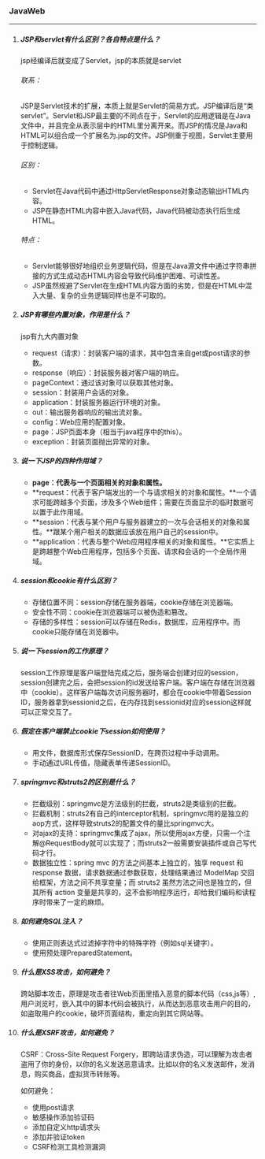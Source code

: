### JavaWeb

***

1. ##### JSP和servlet有什么区别？各自特点是什么？

   jsp经编译后就变成了Servlet，jsp的本质就是servlet

   ###### 联系：

   JSP是Servlet技术的扩展，本质上就是Servlet的简易方式。JSP编译后是“类servlet”。Servlet和JSP最主要的不同点在于，Servlet的应用逻辑是在Java文件中，并且完全从表示层中的HTML里分离开来。而JSP的情况是Java和HTML可以组合成一个扩展名为.jsp的文件。JSP侧重于视图，Servlet主要用于控制逻辑。

   ###### 区别：

   - Servlet在Java代码中通过HttpServletResponse对象动态输出HTML内容。
   - JSP在静态HTML内容中嵌入Java代码，Java代码被动态执行后生成HTML。

   ###### 特点：

   - Servlet能够很好地组织业务逻辑代码，但是在Java源文件中通过字符串拼接的方式生成动态HTML内容会导致代码维护困难、可读性差。
   - JSP虽然规避了Servlet在生成HTML内容方面的劣势，但是在HTML中混入大量、复杂的业务逻辑同样也是不可取的。

2. ##### JSP有哪些内置对象，作用是什么？

   jsp有九大内置对象

   - request（请求）：封装客户端的请求，其中包含来自get或post请求的参数。
   - response（响应）：封装服务器对客户端的响应。
   - pageContext：通过该对象可以获取其他对象。
   - session：封装用户会话的对象。
   - application：封装服务器运行环境的对象。
   - out：输出服务器响应的输出流对象。
   - config：Web应用的配置对象。
   - page：JSP页面本身（相当于java程序中的this）。
   - exception：封装页面抛出异常的对象。

3. ##### 说一下JSP的四种作用域？

   - **page：代表与一个页面相关的对象和属性。**
   - **request：代表于客户端发出的一个与请求相关的对象和属性。**一个请求可能跨越多个页面，涉及多个Web组件；需要在页面显示的临时数据可以置于此作用域。
   - **session：代表与某个用户与服务器建立的一次与会话相关的对象和属性。**跟某个用户相关的数据应该放在用户自己的session中。
   - **application：代表与整个Web应用程序相关的对象和属性。**它实质上是跨越整个Web应用程序，包括多个页面、请求和会话的一个全局作用域。

4. ##### session和cookie有什么区别？

   - 存储位置不同：session存储在服务器端，cookie存储在浏览器端。
   - 安全性不同：cookie在浏览器端可以被伪造和篡改。
   - 存储的多样性：session可以存储在Redis，数据库，应用程序中。而cookie只能存储在浏览器中。

5. ##### 说一下session的工作原理？

   session工作原理是客户端登陆完成之后，服务端会创建对应的session，session创建完之后，会把session的id发送给客户端。客户端在存储在浏览器中（cookie）。这样客户端每次访问服务器时，都会在cookie中带着Session ID，服务器拿到sessionid之后，在内存找到sessionid对应的session这样就可以正常交互了。

6. ##### 假定在客户端禁止cookie下session如何使用？

   - 用文件，数据库形式保存SessionID，在跨页过程中手动调用。
   - 手动通过URL传值，隐藏表单传递SessionID。

7. ##### springmvc和struts2的区别是什么？

   - 拦截级别：springmvc是方法级别的拦截，struts2是类级别的拦截。
   - 拦截机制：struts2有自己的interceptor机制，springmvc用的是独立的aop方式，这样导致struts2的配置文件的量比springmvc大。
   - 对ajax的支持：springmvc集成了ajax，所以使用ajax方便，只需一个注解@RequestBody就可以实现了；而struts2一般需要安装插件或自己写代码才行。
   - 数据独立性：spring mvc 的方法之间基本上独立的，独享 request 和 response 数据，请求数据通过参数获取，处理结果通过 ModelMap 交回给框架，方法之间不共享变量；而 struts2 虽然方法之间也是独立的，但其所有 action 变量是共享的，这不会影响程序运行，却给我们编码和读程序时带来了一定的麻烦。 

8. ##### 如何避免SQL注入？

   - 使用正则表达式过滤掉字符中的特殊字符（例如sql关键字）。
   - 使用预处理PreparedStatement。

9. ##### 什么是XSS攻击，如何避免？

   跨站脚本攻击，原理是攻击者往Web页面里插入恶意的脚本代码（css,js等）,用户浏览时，嵌入其中的脚本代码会被执行，从而达到恶意攻击用户的目的，如盗取用户的cookie，破坏页面结构，重定向到其它网站等。

10. ##### 什么是XSRF攻击，如何避免？

    CSRF：Cross-Site Request Forgery，即跨站请求伪造，可以理解为攻击者盗用了你的身份，以你的名义发送恶意请求。比如以你的名义发送邮件，发消息，购买商品，虚拟货币转账等。

    如何避免：

    - 使用post请求
    - 敏感操作添加验证码
    - 添加自定义http请求头
    - 添加并验证token
    - CSRF检测工具检测漏洞